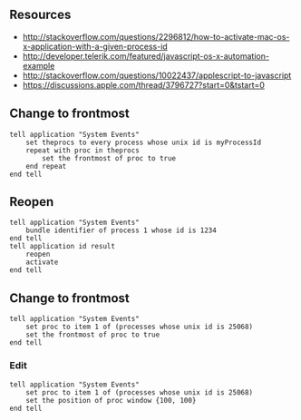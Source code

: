 ## Resources

- http://stackoverflow.com/questions/2296812/how-to-activate-mac-os-x-application-with-a-given-process-id
- http://developer.telerik.com/featured/javascript-os-x-automation-example
- http://stackoverflow.com/questions/10022437/applescript-to-javascript
- https://discussions.apple.com/thread/3796727?start=0&tstart=0

## Change to frontmost

```
tell application "System Events"
    set theprocs to every process whose unix id is myProcessId
    repeat with proc in theprocs
        set the frontmost of proc to true
    end repeat
end tell
```

## Reopen

```
tell application "System Events"
    bundle identifier of process 1 whose id is 1234
end tell
tell application id result
    reopen
    activate
end tell
```

## Change to frontmost

```
tell application "System Events"
	set proc to item 1 of (processes whose unix id is 25068)
	set the frontmost of proc to true
end tell
```

### Edit

```
tell application "System Events"
	set proc to item 1 of (processes whose unix id is 25068)
	set the position of proc window {100, 100}
end tell
```